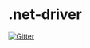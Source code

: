 # .net-driver

[![Gitter](https://badges.gitter.im/Join%20Chat.svg)](https://gitter.im/Exceptionalytics/.net-driver?utm_source=badge&utm_medium=badge&utm_campaign=pr-badge&utm_content=badge)